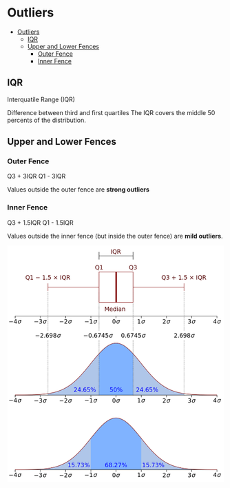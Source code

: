 # Outliers

<!--ts-->
   * [Outliers](#outliers)
      * [IQR](#iqr)
      * [Upper and Lower Fences](#upper-and-lower-fences)
         * [Outer Fence](#outer-fence)
         * [Inner Fence](#inner-fence)

<!-- Added by: gil_diy, at: Tue 28 Dec 2021 11:53:32 IST -->

<!--te-->

## IQR

Interquatile Range (IQR)

Difference between third and first quartiles
The IQR covers the middle 50 percents of the distribution.

## Upper and Lower Fences

### Outer Fence

Q3 + 3IQR
Q1 - 3IQR

Values outside the outer fence are **strong outliers**

### Inner Fence

Q3 + 1.5IQR
Q1 - 1.5IQR

Values outside the inner fence (but inside the outer fence)
are **mild outliers**.

<p align="center"> <!-- style="width:400px;" -->
  <img src="images/IQR_Boxplot_vs_PDF.png" title="tool tip here">
</p>